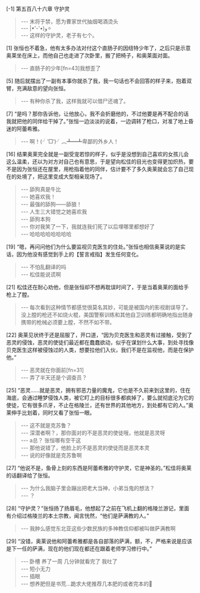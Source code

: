 
[-1] 第五百八十六章 守护灵
>--- 末将于禁，愿为曹家世代抽烟喝酒烫头<br>
>--- |•'-'•)و✧<br>
>--- 这样的守护灵，老子有七个。<br>

[1] 张恒也不着急，他有太多办法对付这个直肠子的因纽特少年了，之后只是示意奥莱坐在床上，而他自己也走进了次卧里，搬了把椅子，和奥莱面对面。
>--- 直肠子的少年[fn=43]我想歪了<br>

[5] 随后就摆出了一副有本事你就杀了我，我一句话也不会回答的样子来，抱着双臂，充满敌意的望向张恒。
>--- 有种你杀了我，这样我就可以借尸还魂了。<br>

[7] “是吗？那你告诉他，让他放心，我不会折磨他的，不过他要是再不配合的话我就把他的同伴给干掉了。”张恒一边淡淡的说着，一边调转了枪口，对准了地上昏迷的阿蕾希雅。
>--- 啊！(╯‵□′)╯︵┻━┻卑鄙的外乡人！<br>

[16] 结果奥莱完全就是一副受宠若惊的样子，似乎是没想到自己喜欢的女孩儿会这么温柔，还以为对方对自己也有意思，于是望向松佳的目光也变得更加炽热，要不是因为张恒还在屋里，用枪指着他的同伴，估计要不了多久奥莱就会忘了自己现在的处境了，把这里变成大型相亲现场了。
>--- 舔狗真是牛比<br>
>--- 她喜欢我！<br>
>--- 最强的舔狗——舔狼！<br>
>--- 人生三大错觉之她喜欢我<br>
>--- 舔狗本狗<br>
>--- 你对我笑了一下，我就连我们死了以后埋哪里都想好了<br>
>--- 哈哈哈哈哈哈哈哈<br>

[19] “嗯，再问问他们为什么要监视贝克医生的住处。”张恒也相信奥莱说的是实话，因为他没有感觉到手上的【誓言戒指】发生任何变化。
>--- 不怕乱翻译的吗<br>
>--- 松佳能说谎啊<br>

[21] 松佳还在耐心劝他，但是张恒却不想再耽误时间了，于是当着奥莱的面给手枪上了膛。
>--- 每次看到这种情节都感觉很莫名其妙，可能是被国内的影视剧误导了。没上膛的枪还不如烧火棍，美国警察训练和其他自卫训练都明确地指出随身携带的枪械必须要上膛，不然不如不带。<br>

[22] 奥莱见状终于还是屈服了，开口道，“因为贝克医生和恶灵有过接触，受到了恶灵的侵蚀，恶灵的使徒们最近都在蠢蠢欲动，似乎在谋划什么大事，到处寻找像贝克医生这样被侵蚀过的人类，想要拉他们入伙，我们不是在监视他，而是在保护他。”
>--- 恶灵就在你面前[fn=31]<br>
>--- 弄了半天还是个调查员？<br>

[25] “恶灵……就是恶灵，拥有邪恶力量的魔鬼，它也是不久前来到这里的，住在海底，会通过睡梦侵蚀人类，被它盯上的目标很多都疯掉了，要么就彻底沦为它的使徒，它有很多爪牙，不止在格陵兰，还有世界的其他地方，到处都有它的人。”奥莱伸手比划着，同时又看了张恒一眼。
>--- 这不就是克苏鲁？<br>
>--- 深潜者啊？，那你面对的不是恶灵的使徒哦，他就是恶灵呀<br>
>--- a总？
张恒哪有空干这<br>
>--- 那他说错了，他脸上的不是恶灵的使徒而是恶灵本灵<br>
>--- 说的好像就是克苏鲁啊<br>

[27] “他说不是，鱼骨上刻的东西是阿蕾希雅的守护灵，它是神圣的。”松佳将奥莱的话翻译给了张恒。
>--- 为什么我脑子里会蹦出把老大当神，小弟当鬼的想法？<br>
>--- ？<br>

[28] “守护灵？”张恒扬了扬眉毛，他想起了之前在飞机上翻的格陵兰游记，里面有介绍过格陵兰的本土宗教，闻言恍然，“他们是萨满教的人。”
>--- 我肿么感觉东北亚这些少数民族的多神教信仰都被叫做萨满教啊<br>

[29] “没错，奥莱说他和阿蕾希雅都是各自部落的萨满，额，不，严格来说是应该是下一任的萨满，现在的他们现在都还在跟着老师学习修行中。”
>--- 卧槽 养了一周 几分钟就看完了 我吐了<br>
>--- 短小无力<br>
>--- 插眼<br>
>--- 想养肥但是书荒…跪求大佬推荐几本肥的或者完本的🙏<br>
